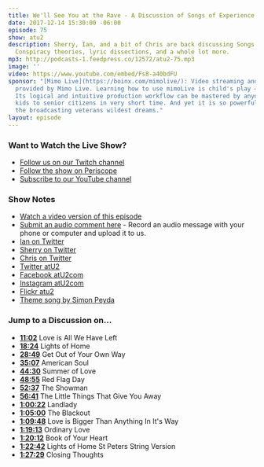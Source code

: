 ```yaml
---
title: We'll See You at the Rave - A Discussion of Songs of Experience
date: 2017-12-14 15:30:00 -06:00
episode: 75
show: atu2
description: Sherry, Ian, and a bit of Chris are back discussing Songs of Experience.
  Conspiracy theories, lyric dissections, and a whole lot more.
mp3: http://podcasts-1.feedpress.co/12572/atu2-75.mp3
image: ''
video: https://www.youtube.com/embed/Fs8-a40bdFU
sponsor: "[Mimo Live](https://boinx.com/mimolive/): Video streaming and production
  provided by Mimo Live. Learning how to use mimoLive is child's play – literally.
  Its logical and intuitive production workflow can be mastered by anyone from school
  kids to senior citizens in very short time. And yet it is so powerful, it also satisfies
  the broadcasting veterans wildest dreams."
layout: episode
---
```


### Want to Watch the Live Show?

* [Follow us on our Twitch channel](https://www.twitch.tv/goodstuff_fm)
* [Follow the show on Periscope](http://periscope.tv/ichris)
* [Subscribe to our YouTube channel](https://www.youtube.com/c/GoodstuffFm-podcasts)

### Show Notes

* [Watch a video version of this episode](https://www.youtube.com/watch?v=Fs8-a40bdFU)
* [Submit an audio comment here](https://www.dropbox.com/request/GA6MTwhVo618jrGPyDuE) - Record an audio message with your phone or computer and upload it to us.
* [Ian on Twitter](https://twitter.com/ianpryan)
* [Sherry on Twitter](https://twitter.com/atu2comsherry)
* [Chris on Twitter](https://twitter.com/iChris)
* [Twitter atU2](https://twitter.com/atu2)
* [Facebook atU2com](https://www.facebook.com/atu2com)
* [Instagram atU2com](https://www.instagram.com/atu2com/)
* [Flickr atu2](https://www.flickr.com/photos/atu2com/)
* [Theme song by Simon Peyda](https://simonpeyda.wordpress.com/2016/04/06/how-to-dismantle-a-sirens-song-the-making-of-a-podcast-theme/)

### Jump to a Discussion on...

* **[11:02](#t=11:02)** Love is All We Have Left
* **[18:24](#t=18:24)** Lights of Home
* **[28:49](#t=28:49)** Get Out of Your Own Way
* **[35:07](#t=35:07)** American Soul
* **[44:30](#t=44:30)** Summer of Love
* **[48:55](#t=48:55)** Red Flag Day
* **[52:37](#t=52:37)** The Showman
* **[56:41](#t=56:41)** The Little Things That Give You Away
* **[1:00:22](#t=1:00:22)** Landlady
* **[1:05:00](#t=1:05:00)** The Blackout
* **[1:09:48](#t=1:09:48)** Love is Bigger Than Anything In It's Way
* **[1:19:13](#t=1:19:13)** Ordinary Love
* **[1:20:12](#t=1:20:12)** Book of Your Heart
* **[1:22:42](#t=1:22:42)** Lights of Home St Peters String Version
* **[1:27:29](#t=1:27:29)** Closing Thoughts
